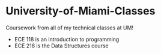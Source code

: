 # University-of-Miami-Classes
Coursework from all of my technical classes at UM!
- ECE 118 is an introduction to programming
- ECE 218 is the Data Structures course
